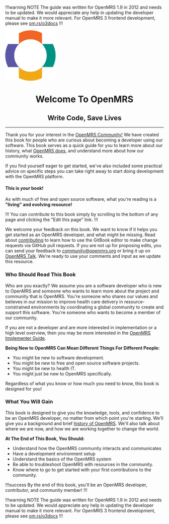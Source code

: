 !!!warning NOTE
The guide was written for OpenMRS 1.9 in 2012 and needs to be 
updated. We would appreciate any help in updating the developer manual to 
make it more relevant. For OpenMRS 3 frontend development, please see 
[om.rs/o3docs](https://om.rs/o3docs)
!!!

![](/assets/OpenMRS-cross.png)
<center><h1>Welcome To OpenMRS</h1></center>
<center><h2>Write Code, Save Lives</h2></center>

----

Thank you for your interest in the [OpenMRS Community!](http://openmrs.org/join-the-community/) We have created this book for people who are curious about becoming a developer using our software. This book serves as a quick guide for you to learn more about our history, what [OpenMRS does,](http://openmrs.org/about/mission/) and understand more about how our community works.

If you find yourself eager to get started, we've also included some practical advice on specific steps you can take right away to start doing development with the OpenMRS platform.

#### This is _your_ book!

As with much of free and open source software, what you're reading is a **"living" and evolving resource!**

!!!
You can contribute to this book simply by scrolling to the bottom of any page and clicking the "Edit this page" link.
!!!

We welcome your feedback on this book. We want to know if it helps you get started as an OpenMRS developer, and what might be missing. Read about [contributing](CONTRIBUTING.md) to learn how to use the GitBook editor to make change requests via GitHub pull requests. If you are not up for proposing edits, you can send your feedback to [community@openmrs.org](mailto:community@openmrs.org) or bring it up on [OpenMRS Talk](https://talk.openmrs.org/). We're ready to use your comments and input as we update this resource.

### Who Should Read This Book

Who are you exactly? We assume you are a software developer who is new to OpenMRS and someone who wants to learn more about the project and community that is OpenMRS. You're someone who shares our values and believes in our mission to improve health care delivery in resource-constrained environments by coordinating a global community to create and support this software. You're someone who wants to become a member of our community.

If you are not a developer and are more interested in implementation or a high level overview, then you may be more interested in the [OpenMRS Implementer Guide](http://guide.openmrs.org).

**Being New to OpenMRS Can Mean Different Things For Different People:**

* You might be new to software development.
* You might be new to free and open source software projects.
* You might be new to health IT.
* You might just be new to OpenMRS specifically.

Regardless of what you know or how much you need to know, this book is designed for you!

### What You Will Gain

This book is designed to give you the knowledge, tools, and confidence to be an OpenMRS developer, no matter from which point you're starting. We'll give you a background and brief [history of OpenMRS](https://en.wikipedia.org/wiki/OpenMRS#History). We'll also talk about where we are now, and how we are working together to change the world.

**At The End of This Book, You Should:**

* Understand how the OpenMRS community interacts and communicates
* Have a development environment setup
* Understand the basics of the OpenMRS system
* Be able to troubleshoot OpenMRS with resources in the community.
* Know where to go to get started with your first contributions to the community.

!!!success
By the end of this book, you'll be an OpenMRS developer, contributor, and community member!
!!!

!!!warning NOTE
The guide was written for OpenMRS 1.9 in 2012 and needs to be 
updated. We would appreciate any help in updating the developer manual to 
make it more relevant. For OpenMRS 3 frontend development, please see 
[om.rs/o3docs](https://om.rs/o3docs)
!!!
